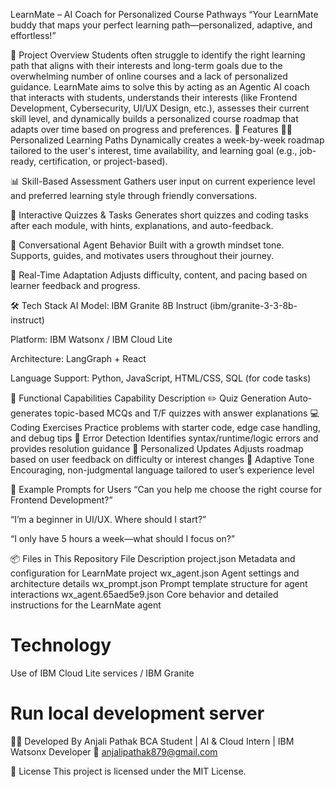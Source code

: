 LearnMate – AI Coach for Personalized Course Pathways
“Your LearnMate buddy that maps your perfect learning path—personalized, adaptive, and effortless!”

🧠 Project Overview
 Students often struggle to identify the right learning path that aligns with their interests 
and long-term goals due to the overwhelming number of online courses and a lack of personalized 
guidance. LearnMate aims to solve this by acting as an Agentic AI coach that interacts with students, 
understands their interests (like Frontend Development, Cybersecurity, UI/UX Design, etc.), assesses their 
current skill level, and dynamically builds a personalized course roadmap that adapts over time based on 
progress and preferences. 
🚀 Features
🧑‍🏫 Personalized Learning Paths
Dynamically creates a week-by-week roadmap tailored to the user's interest, time availability, and learning goal (e.g., job-ready, certification, or project-based).

📊 Skill-Based Assessment
Gathers user input on current experience level and preferred learning style through friendly conversations.

🧩 Interactive Quizzes & Tasks
Generates short quizzes and coding tasks after each module, with hints, explanations, and auto-feedback.

💬 Conversational Agent Behavior
Built with a growth mindset tone. Supports, guides, and motivates users throughout their journey.

🔁 Real-Time Adaptation
Adjusts difficulty, content, and pacing based on learner feedback and progress.

🛠️ Tech Stack
AI Model: IBM Granite 8B Instruct (ibm/granite-3-3-8b-instruct)

Platform: IBM Watsonx / IBM Cloud Lite

Architecture: LangGraph + React

Language Support: Python, JavaScript, HTML/CSS, SQL (for code tasks)

🧩 Functional Capabilities
Capability	Description
✏️ Quiz Generation	Auto-generates topic-based MCQs and T/F quizzes with answer explanations
💻 Coding Exercises	Practice problems with starter code, edge case handling, and debug tips
🚨 Error Detection	Identifies syntax/runtime/logic errors and provides resolution guidance
🔄 Personalized Updates	Adjusts roadmap based on user feedback on difficulty or interest changes
🧠 Adaptive Tone	Encouraging, non-judgmental language tailored to user’s experience level

👥 Example Prompts for Users
“Can you help me choose the right course for Frontend Development?”

“I’m a beginner in UI/UX. Where should I start?”

“I only have 5 hours a week—what should I focus on?”

📦 Files in This Repository
File	Description
project.json	Metadata and configuration for LearnMate project
wx_agent.json	Agent settings and architecture details
wx_prompt.json	Prompt template structure for agent interactions
wx_agent.65aed5e9.json	Core behavior and detailed instructions for the LearnMate agent
# Technology 
Use of IBM Cloud Lite services / IBM Granite

# Run local development server 
👩‍💻 Developed By
Anjali Pathak
BCA Student | AI & Cloud Intern | IBM Watsonx Developer
📧 anjalipathak879@gmail.com

📄 License
This project is licensed under the MIT License.
